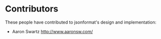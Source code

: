 Contributors
============

These people have contributed to jsonformat's design and implementation:

  * Aaron Swartz <http://www.aaronsw.com/>
